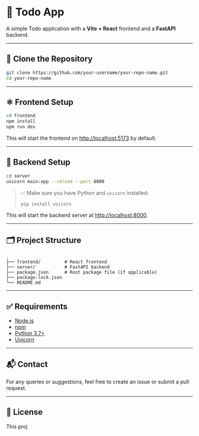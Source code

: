 # 📝 Todo App

A simple Todo application with a **Vite + React** frontend and a **FastAPI** backend.

---

## 📆 Clone the Repository

```bash
git clone https://github.com/your-username/your-repo-name.git
cd your-repo-name
```

---

## ⚛️ Frontend Setup

```bash
cd frontend
npm install
npm run dev
```

This will start the frontend on [http://localhost:5173](http://localhost:5173) by default.

---

## 🚀 Backend Setup

```bash
cd server
uvicorn main:app --reload --port 8000
```

> ✅ Make sure you have Python and `uvicorn` installed:
>
> ```bash
> pip install uvicorn
> ```

This will start the backend server at [http://localhost:8000](http://localhost:8000).

---

## 🗂️ Project Structure

```
.
├── frontend/         # React frontend
├── server/           # FastAPI backend
├── package.json      # Root package file (if applicable)
├── package-lock.json
└── README.md
```

---

## ✅ Requirements

* [Node.js](https://nodejs.org/)
* [npm](https://www.npmjs.com/)
* [Python 3.7+](https://www.python.org/)
* [Uvicorn](https://www.uvicorn.org/)

---

## 📬 Contact

For any queries or suggestions, feel free to create an issue or submit a pull request.

---

## 📄 License

This proj

